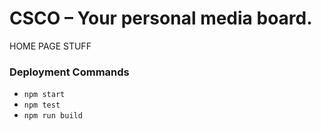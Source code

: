 # CSCO – Your personal media board.


HOME PAGE STUFF


### Deployment Commands
- `npm start`
- `npm test`
- `npm run build`